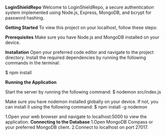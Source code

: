 **LoginShieldRepo**
Welcome to LoginShieldRepo, a secure authentication system implemented using Node.js, Express, MongoDB, and bcrypt for password hashing.

**Getting Started**
To view this project on your localhost, follow these steps:

**Prerequisites**
Make sure you have Node.js and MongoDB installed on your device.

**Installation**
Open your preferred code editor and navigate to the project directory.
Install the required dependencies by running the following commands in the terminal:

$ npm install

**Running the Application**

Start the server by running the following command:
$ nodemon src/index.js

Make sure you have nodemon installed globally on your device. If not, you can install it using the following command:
$ npm install -g nodemon

1.Open your web browser and navigate to localhost:5000 to view the application.
**Connecting to the Database**
1.Open MongoDB Compass or your preferred MongoDB client.
2.Connect to localhost on port 27017.

